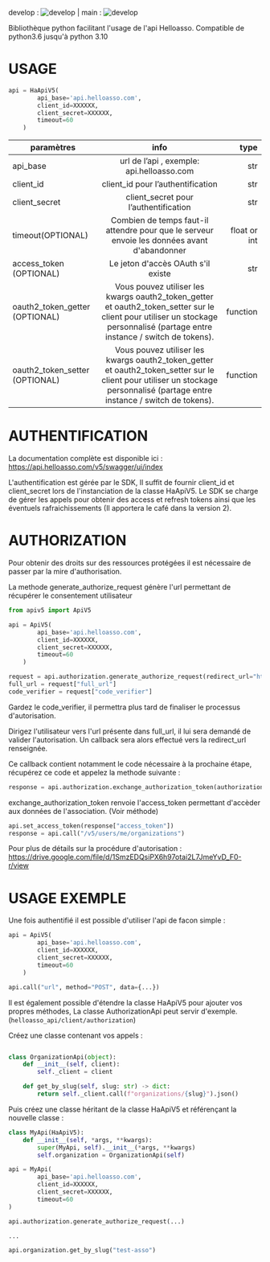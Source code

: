 develop : ![develop](https://github.com/HelloAsso/HaApiV5/actions/workflows/test_pipeline.yml/badge.svg?branch=develop)  |  main : ![develop](https://github.com/HelloAsso/HaApiV5/actions/workflows/test_pipeline.yml/badge.svg?branch=main)

Bibliothèque python facilitant l'usage de l'api Helloasso. Compatible de python3.6 jusqu'à python 3.10


# USAGE
```python
api = HaApiV5(
        api_base='api.helloasso.com',
        client_id=XXXXXX,
        client_secret=XXXXXX,
        timeout=60
    )
```
|paramètres  											|  info | type |
| ----------------------------------------------------- |:-------------:| -----:|
|	api_base											|	url de l’api , exemple: api.helloasso.com	|	str	|
|	client_id											|	client_id pour l’authentification				|	str	|
|	client_secret										|	client_secret pour l’authentification			|	str	|
|	timeout(OPTIONAL)									|	Combien de temps faut-il attendre pour que le serveur envoie les données avant d'abandonner	|	float or int	|
|	access_token (OPTIONAL)								|	Le jeton d'accès OAuth s'il existe	|	str	|
|	oauth2_token_getter (OPTIONAL)	                    |	Vous pouvez utiliser les kwargs oauth2_token_getter et oauth2_token_setter sur le client pour utiliser un stockage personnalisé (partage entre instance / switch de tokens).	|	function	|
|	oauth2_token_setter (OPTIONAL)	                    |	Vous pouvez utiliser les kwargs oauth2_token_getter et oauth2_token_setter sur le client pour utiliser un stockage personnalisé (partage entre instance / switch de tokens).	|	function	|



# AUTHENTIFICATION

La documentation complète est disponible ici : https://api.helloasso.com/v5/swagger/ui/index

L'authentification est gérée par le SDK, Il suffit de fournir client_id et client_secret lors de 
l'instanciation de la classe HaApiV5. Le SDK se charge de gérer les appels pour obtenir des 
access et refresh tokens ainsi que les éventuels rafraichissements (Il apportera le café dans la version 2).

# AUTHORIZATION

Pour obtenir des droits sur des ressources protégées il est nécessaire de passer par la mire d'authorisation.

La methode generate_authorize_request génère l'url permettant de récupérer le consentement utilisateur

```python
from apiv5 import ApiV5

api = ApiV5(
        api_base='api.helloasso.com',
        client_id=XXXXXX,
        client_secret=XXXXXX,
        timeout=60
    )

request = api.authorization.generate_authorize_request(redirect_url="https://url.de.callback/callback", state="123")
full_url = request["full_url"]
code_verifier = request["code_verifier"]
```

Gardez le code_verifier, il permettra plus tard de finaliser le processus d'autorisation.

Dirigez l'utilisateur vers l'url présente dans full_url, il lui sera demandé de valider l'autorisation.
Un callback sera alors effectué vers la redirect_url renseignée.

Ce callback contient notamment le code nécessaire à la prochaine étape, récupérez ce code et appelez la methode suivante :

```python
response = api.authorization.exchange_authorization_token(authorization_code, "https://url.de.callback/callback", code_verifier)
```

exchange_authorization_token renvoie l'access_token permettant d'accèder aux données de l'association. (Voir méthode)

```python
api.set_access_token(response["access_token"])
response = api.call("/v5/users/me/organizations")
```

Pour plus de détails sur la procédure d'autorisation : https://drive.google.com/file/d/1SmzEDQsiPX6h97otai2L7JmeYvD_F0-r/view


# USAGE EXEMPLE

Une fois authentifié il est possible d'utiliser l'api de facon simple :

```python
api = ApiV5(
        api_base='api.helloasso.com',
        client_id=XXXXXX,
        client_secret=XXXXXX,
        timeout=60
    )

api.call("url", method="POST", data={...})
```

Il est également possible d'étendre la classe HaApiV5 pour ajouter vos propres méthodes, 
La classe AuthorizationApi peut servir d'exemple. (`helloasso_api/client/authorization`)

Créez une classe contenant vos appels :

```python

class OrganizationApi(object):
    def __init__(self, client):
        self._client = client

    def get_by_slug(self, slug: str) -> dict:
        return self._client.call(f"organizations/{slug}").json()
```

Puis créez une classe héritant de la classe HaApiV5 et référençant la nouvelle classe :

```python
class MyApi(HaApiV5):
    def __init__(self, *args, **kwargs):
        super(MyApi, self).__init__(*args, **kwargs)
        self.organization = OrganizationApi(self)

api = MyApi(
        api_base='api.helloasso.com',
        client_id=XXXXXX,
        client_secret=XXXXXX,
        timeout=60
)

api.authorization.generate_authorize_request(...)

...

api.organization.get_by_slug("test-asso")
```
